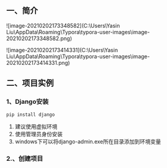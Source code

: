 ## 一、简介

![image-20210202173348582](C:\Users\Yasin Liu\AppData\Roaming\Typora\typora-user-images\image-20210202173348582.png)

![image-20210202173414331](C:\Users\Yasin Liu\AppData\Roaming\Typora\typora-user-images\image-20210202173414331.png)

## 二、项目实例

### 1、Django安装

```python
pip install django
```

1. 建议使用虚拟环境
2. 使用管理员身份安装
3. windows下可以将django-admin.exe所在目录添加到环境变量

### 2.、创建项目